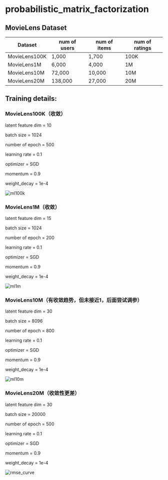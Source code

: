 # probabilistic_matrix_factorization

## MovieLens Dataset
| Dataset       | num of users | num of items | num of ratings |
|---------------|--------------|--------------|----------------|
| MovieLens100K |     1,000    |     1,700    |      100K      |
| MovieLens1M   |     6,000    |     4,000    |       1M       |
| MovieLens10M  |    72,000    |    10,000    |       10M      |
| MovieLens20M  |    138,000   |    27,000    |       20M      |

## Training details:
### MovieLens100K（收敛）
latent feature dim = 10

batch size = 1024

number of epoch = 500

learning rate = 0.1

optimizer = SGD

momentum = 0.9

weight_decay = 1e-4

![ml100k](https://user-images.githubusercontent.com/13879402/177429223-d873f447-fab6-4d56-9035-f95f642d0d5e.png)
### MovieLens1M（收敛）
latent feature dim = 15

batch size = 1024

number of epoch = 200

learning rate = 0.1

optimizer = SGD

momentum = 0.9

weight_decay = 1e-4

![ml1m](https://user-images.githubusercontent.com/13879402/177429312-a794f91c-41d4-4a92-bd67-b69df0872207.png)
### MovieLens10M（有收敛趋势，但未接近1，后面尝试调参）
latent feature dim = 30

batch size = 8096

number of epoch = 800

learning rate = 0.1

optimizer = SGD

momentum = 0.9

weight_decay = 1e-4

![ml10m](https://user-images.githubusercontent.com/13879402/178045191-9aa9ab97-bf5b-4c68-931f-5352e9ff99f4.png)

### MovieLens20M（收敛性更差）
latent feature dim = 30

batch size = 20000

number of epoch = 500

learning rate = 0.1

optimizer = SGD

momentum = 0.9

weight_decay = 1e-4

![rmse_curve](https://user-images.githubusercontent.com/13879402/178113855-ae5e632b-add7-460d-a2bc-77ac10c1be21.png)
